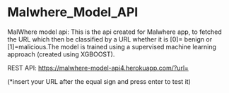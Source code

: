 # Malwhere_Model_API
MalWhere model api: 
This is the api created for Malwhere app, to fetched the URL which then be classified by a URL whether it is [0]= benign or [1]=malicious.The model is trained using a supervised machine learning approach (created using XGBOOST).

REST API:
https://malwhere-model-api4.herokuapp.com/?url=

(*insert your URL after the equal sign and press enter to test it)
